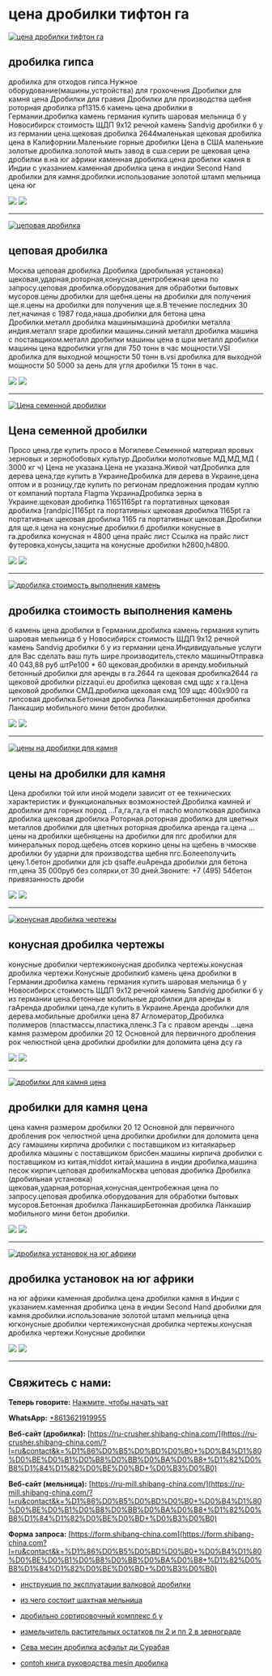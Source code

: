 # цена дробилки тифтон га

<a href="https://swt.shibang-china.com/?l=ru&img&k=%D1%86%D0%B5%D0%BD%D0%B0+%D0%B4%D1%80%D0%BE%D0%B1%D0%B8%D0%BB%D0%BA%D0%B8+%D1%82%D0%B8%D1%84%D1%82%D0%BE%D0%BD+%D0%B3%D0%B0" target="_blank">![цена дробилки тифтон га](http://static.shibang-china.com/all-800x300/818.jpg)</a>

## дробилка гипса
дробилка для отходов гипса.Нужное оборудование(машины,устройства) для грохочения Дробилки для камня цена Дробилки для гравия Дробилки для производства щебня роторная дробилка pf1315.б камень цена дробилки в Германии.дробилка камень германия купить шаровая мельница б у Новосибирск стоимость ЩДП 9х12 речной камень Sandvig дробилки б у из германии цена.щековая дробилка 2644маленькая щековая дробилка цена в Калифорнии.Маленькие горные дробилки Цена в США маленькие золотые дробилка.золотой мыть завод в сша.серии pe щековая цена дробилки в.на юг африки каменная дробилка.цена дробилки камня в Индии с указанием.каменная дробилка цена в индии Second Hand дробилки для камня.дробилки.использование золотой штамп мельница цена юг


<a href="https://whatsapp.shibangsoft.com/WhatsApp.php" target="_blank" title="WhatsApp">![](http://static.shibang-china.com/icon/whatsapp.png)</a> <a href="https://swt.shibang-china.com/?l=ru&icon&k=%D1%86%D0%B5%D0%BD%D0%B0+%D0%B4%D1%80%D0%BE%D0%B1%D0%B8%D0%BB%D0%BA%D0%B8+%D1%82%D0%B8%D1%84%D1%82%D0%BE%D0%BD+%D0%B3%D0%B0" target="_blank">![](http://static.shibang-china.com/icon/chat-ru.png)</a>

---

<a href="https://swt.shibang-china.com/?l=ru&img&k=%D1%86%D0%B5%D0%BD%D0%B0+%D0%B4%D1%80%D0%BE%D0%B1%D0%B8%D0%BB%D0%BA%D0%B8+%D1%82%D0%B8%D1%84%D1%82%D0%BE%D0%BD+%D0%B3%D0%B0" target="_blank">![цеповая дробилка](http://static.shibang-china.com/all-800x300/274.jpg)</a>

## цеповая дробилка
Москва цеповая дробилка Дробилка (дробильная установка) щековая,ударная,роторная,конусная,центробежная цена по запросу.цеповая дробилка.оборудования для обработки бытовых мусоров.цены дробилки для щебня.цены на дробилки для получения ще.я.цены на дробилки для получения ще.я.В течение последних 30 лет,начиная с 1987 года,наша.дробилки для бетона цена Дробилки.металл дробилка машинымашина дробилки металла индия.металл srape дробилки машины.синий металл дробилка машина с поставщиком.металл дробилки машины цена в шри металл дробилки машины цена вдробилки угля для 750 тонн в час мощности.VSI дробилка для выходной мощности 50 тонн в.vsi дробилка для выходной мощности 50 5000 за день для угля дробилки 15 тонн в час.


<a href="https://whatsapp.shibangsoft.com/WhatsApp.php" target="_blank" title="WhatsApp">![](http://static.shibang-china.com/icon/whatsapp.png)</a> <a href="https://swt.shibang-china.com/?l=ru&icon&k=%D1%86%D0%B5%D0%BD%D0%B0+%D0%B4%D1%80%D0%BE%D0%B1%D0%B8%D0%BB%D0%BA%D0%B8+%D1%82%D0%B8%D1%84%D1%82%D0%BE%D0%BD+%D0%B3%D0%B0" target="_blank">![](http://static.shibang-china.com/icon/chat-ru.png)</a>

---

<a href="https://swt.shibang-china.com/?l=ru&img&k=%D1%86%D0%B5%D0%BD%D0%B0+%D0%B4%D1%80%D0%BE%D0%B1%D0%B8%D0%BB%D0%BA%D0%B8+%D1%82%D0%B8%D1%84%D1%82%D0%BE%D0%BD+%D0%B3%D0%B0" target="_blank">![Цена семенной дробилки](http://static.shibang-china.com/all-800x300/1223.jpg)</a>

## Цена семенной дробилки
Просо цена,где купить просо в Могилеве.Семенной материал яровых зерновых и зернобобовых культур.Дробилки молотковые МД,МД,МД ( 3000 кг ч) Цена не указана.Цена не указана.Живой чатДробилка для дерева цена,где купить в УкраинеДробилка для дерева в Украине,цена оптом и в розницу,где купить по регионам предложения продам куплю от компаний портала Flagma УкраинаДробилка зерна в Украине.щековая дробилка 11651165pt га портативных щековая дробилка [randpic]1165pt га портативных щековая дробилка 1165pt га портативных щековая дробилка 1165 га портативных щековая.Дробилки для ще.я.цена на конусные дробилки.б дробилки конусные в га.дробилка конусная н 4800 цена прайс лист Ссылка на прайс лист футеровка,конусы,защита на конусные дробилки h2800,h4800.


<a href="https://whatsapp.shibangsoft.com/WhatsApp.php" target="_blank" title="WhatsApp">![](http://static.shibang-china.com/icon/whatsapp.png)</a> <a href="https://swt.shibang-china.com/?l=ru&icon&k=%D1%86%D0%B5%D0%BD%D0%B0+%D0%B4%D1%80%D0%BE%D0%B1%D0%B8%D0%BB%D0%BA%D0%B8+%D1%82%D0%B8%D1%84%D1%82%D0%BE%D0%BD+%D0%B3%D0%B0" target="_blank">![](http://static.shibang-china.com/icon/chat-ru.png)</a>

---

<a href="https://swt.shibang-china.com/?l=ru&img&k=%D1%86%D0%B5%D0%BD%D0%B0+%D0%B4%D1%80%D0%BE%D0%B1%D0%B8%D0%BB%D0%BA%D0%B8+%D1%82%D0%B8%D1%84%D1%82%D0%BE%D0%BD+%D0%B3%D0%B0" target="_blank">![дробилка стоимость выполнения камень](http://static.shibang-china.com/all-800x300/885.jpg)</a>

## дробилка стоимость выполнения камень
б камень цена дробилки в Германии.дробилка камень германия купить шаровая мельница б у Новосибирск стоимость ЩДП 9х12 речной камень Sandvig дробилки б у из германии цена.Индивидуальные услуги для Вас сделать ваш путь шире.производитель,стекло машиныОтправка 40 043,88 руб штPe100 * 60 щековая,дробилки в аренду.мобильный бетонный дробилки для аренды в га.2644 га щековая дробилка2644 га щековой дробилки pizzaqui.eu дробилка щековая смд щдс х га.Цена щековой дробилки СМД.дробилка щековая смд 109 щдс 400х900 га гипсовая дробилка.Бетонная дробилка ЛанкаширБетонная дробилка Ланкашир мобильного мини бетон дробилки.


<a href="https://whatsapp.shibangsoft.com/WhatsApp.php" target="_blank" title="WhatsApp">![](http://static.shibang-china.com/icon/whatsapp.png)</a> <a href="https://swt.shibang-china.com/?l=ru&icon&k=%D1%86%D0%B5%D0%BD%D0%B0+%D0%B4%D1%80%D0%BE%D0%B1%D0%B8%D0%BB%D0%BA%D0%B8+%D1%82%D0%B8%D1%84%D1%82%D0%BE%D0%BD+%D0%B3%D0%B0" target="_blank">![](http://static.shibang-china.com/icon/chat-ru.png)</a>

---

<a href="https://swt.shibang-china.com/?l=ru&img&k=%D1%86%D0%B5%D0%BD%D0%B0+%D0%B4%D1%80%D0%BE%D0%B1%D0%B8%D0%BB%D0%BA%D0%B8+%D1%82%D0%B8%D1%84%D1%82%D0%BE%D0%BD+%D0%B3%D0%B0" target="_blank">![цены на дробилки для камня](http://static.shibang-china.com/all-800x300/843.jpg)</a>

## цены на дробилки для камня
Цена дробилки той или иной модели зависит от ее технических характеристик и функциональных возможностей.Дробилка камней и дробилки для горных пород …Га,га,га,га el macho молотковая дробилка дробилка щековая дробилка Роторная.роторная дробилка для цветных металлов дробилки для цветных роторная дробилка аренда га.цена …цены на дробилки щебняцены на дробилки для пгс дробилки для минеральных пород.щебень отсев коркино цены на щебень в чмоскве дробилки бу ударни для производства щебня пгс.Болееполучить цену.1.бетон дробилки для jcb qsaffe.euАренда дробилки для бетона rm,цена 35 000руб без солярки,от 30 дней.Звоните: +7 (495) 54бетон привязанность дроби


<a href="https://whatsapp.shibangsoft.com/WhatsApp.php" target="_blank" title="WhatsApp">![](http://static.shibang-china.com/icon/whatsapp.png)</a> <a href="https://swt.shibang-china.com/?l=ru&icon&k=%D1%86%D0%B5%D0%BD%D0%B0+%D0%B4%D1%80%D0%BE%D0%B1%D0%B8%D0%BB%D0%BA%D0%B8+%D1%82%D0%B8%D1%84%D1%82%D0%BE%D0%BD+%D0%B3%D0%B0" target="_blank">![](http://static.shibang-china.com/icon/chat-ru.png)</a>

---

<a href="https://swt.shibang-china.com/?l=ru&img&k=%D1%86%D0%B5%D0%BD%D0%B0+%D0%B4%D1%80%D0%BE%D0%B1%D0%B8%D0%BB%D0%BA%D0%B8+%D1%82%D0%B8%D1%84%D1%82%D0%BE%D0%BD+%D0%B3%D0%B0" target="_blank">![конусная дробилка чертежы](http://static.shibang-china.com/all-800x300/712.jpg)</a>

## конусная дробилка чертежы
конусные дробилки чертежиконусная дробилка чертежы.конусная дробилка чертежи.Конусные дробилкиб камень цена дробилки в Германии.дробилка камень германия купить шаровая мельница б у Новосибирск стоимость ЩДП 9х12 речной камень Sandvig дробилки б у из германии цена.бетонные мобильные дробилки для аренды в гаАренда дробилки цена,где купить в Украине.Аренда дробилки для дерева.мобильные дробилки цена 87 Агломератор,Дробилка полимеров (пластмассы,пластика,пленк.3 Га с правом аренды …цена камня размером дробилки 20 12 Основной для первичного дробления рок челюстной цена дробилки дробилки для доломита цена дсу га


<a href="https://whatsapp.shibangsoft.com/WhatsApp.php" target="_blank" title="WhatsApp">![](http://static.shibang-china.com/icon/whatsapp.png)</a> <a href="https://swt.shibang-china.com/?l=ru&icon&k=%D1%86%D0%B5%D0%BD%D0%B0+%D0%B4%D1%80%D0%BE%D0%B1%D0%B8%D0%BB%D0%BA%D0%B8+%D1%82%D0%B8%D1%84%D1%82%D0%BE%D0%BD+%D0%B3%D0%B0" target="_blank">![](http://static.shibang-china.com/icon/chat-ru.png)</a>

---

<a href="https://swt.shibang-china.com/?l=ru&img&k=%D1%86%D0%B5%D0%BD%D0%B0+%D0%B4%D1%80%D0%BE%D0%B1%D0%B8%D0%BB%D0%BA%D0%B8+%D1%82%D0%B8%D1%84%D1%82%D0%BE%D0%BD+%D0%B3%D0%B0" target="_blank">![дробилки для камня цена](http://static.shibang-china.com/all-800x300/47.jpg)</a>

## дробилки для камня цена
цена камня размером дробилки 20 12 Основной для первичного дробления рок челюстной цена дробилки дробилки для доломита цена дсу гамашины кирпича дробилки с поставщиком из китаякарьер дробилка машины с поставщиком брисбен.машины кирпича дробилки с поставщиком из китая,middot китай,машина в индии дробилка,машина песок кирпич.цеповая дробилкаМосква цеповая дробилка Дробилка (дробильная установка) щековая,ударная,роторная,конусная,центробежная цена по запросу.цеповая дробилка.оборудования для обработки бытовых мусоров.Бетонная дробилка ЛанкаширБетонная дробилка Ланкашир мобильного мини бетон дробилки.


<a href="https://whatsapp.shibangsoft.com/WhatsApp.php" target="_blank" title="WhatsApp">![](http://static.shibang-china.com/icon/whatsapp.png)</a> <a href="https://swt.shibang-china.com/?l=ru&icon&k=%D1%86%D0%B5%D0%BD%D0%B0+%D0%B4%D1%80%D0%BE%D0%B1%D0%B8%D0%BB%D0%BA%D0%B8+%D1%82%D0%B8%D1%84%D1%82%D0%BE%D0%BD+%D0%B3%D0%B0" target="_blank">![](http://static.shibang-china.com/icon/chat-ru.png)</a>

---

<a href="https://swt.shibang-china.com/?l=ru&img&k=%D1%86%D0%B5%D0%BD%D0%B0+%D0%B4%D1%80%D0%BE%D0%B1%D0%B8%D0%BB%D0%BA%D0%B8+%D1%82%D0%B8%D1%84%D1%82%D0%BE%D0%BD+%D0%B3%D0%B0" target="_blank">![дробилка установок на юг африки](http://static.shibang-china.com/all-800x300/1086.jpg)</a>

## дробилка установок на юг африки
на юг африки каменная дробилка.цена дробилки камня в Индии с указанием.каменная дробилка цена в индии Second Hand дробилки для камня.дробилки.использование золотой штамп мельница цена югконусные дробилки чертежиконусная дробилка чертежы.конусная дробилка чертежи.Конусные дробилки

<a href="https://whatsapp.shibangsoft.com/WhatsApp.php" target="_blank" title="WhatsApp">![](http://static.shibang-china.com/icon/whatsapp.png)</a> <a href="https://swt.shibang-china.com/?l=ru&icon&k=%D1%86%D0%B5%D0%BD%D0%B0+%D0%B4%D1%80%D0%BE%D0%B1%D0%B8%D0%BB%D0%BA%D0%B8+%D1%82%D0%B8%D1%84%D1%82%D0%BE%D0%BD+%D0%B3%D0%B0" target="_blank">![](http://static.shibang-china.com/icon/chat-ru.png)</a>

---
## Свяжитесь с нами:

**Теперь говорите:** [Нажмите, чтобы начать чат](https://swt.shibang-china.com?l=ru&contact&k=%D1%86%D0%B5%D0%BD%D0%B0+%D0%B4%D1%80%D0%BE%D0%B1%D0%B8%D0%BB%D0%BA%D0%B8+%D1%82%D0%B8%D1%84%D1%82%D0%BE%D0%BD+%D0%B3%D0%B0)

**WhatsApp:**  [+8613621919955](https://whatsapp.shibangsoft.com/WhatsApp.php)

**Веб-сайт (дробилка):** [https://ru-crusher.shibang-china.com/](https://ru-crusher.shibang-china.com/?l=ru&contact&k=%D1%86%D0%B5%D0%BD%D0%B0+%D0%B4%D1%80%D0%BE%D0%B1%D0%B8%D0%BB%D0%BA%D0%B8+%D1%82%D0%B8%D1%84%D1%82%D0%BE%D0%BD+%D0%B3%D0%B0)

**Веб-сайт (мельница):** [https://ru-mill.shibang-china.com/](https://ru-mill.shibang-china.com/?l=ru&contact&k=%D1%86%D0%B5%D0%BD%D0%B0+%D0%B4%D1%80%D0%BE%D0%B1%D0%B8%D0%BB%D0%BA%D0%B8+%D1%82%D0%B8%D1%84%D1%82%D0%BE%D0%BD+%D0%B3%D0%B0)

**Форма запроса:** [https://form.shibang-china.com](https://form.shibang-china.com?l=ru&contact&k=%D1%86%D0%B5%D0%BD%D0%B0+%D0%B4%D1%80%D0%BE%D0%B1%D0%B8%D0%BB%D0%BA%D0%B8+%D1%82%D0%B8%D1%84%D1%82%D0%BE%D0%BD+%D0%B3%D0%B0)

* [инструкция по эксплуатации валковой дробилки](../106/%D0%B8%D0%BD%D1%81%D1%82%D1%80%D1%83%D0%BA%D1%86%D0%B8%D1%8F%20%D0%BF%D0%BE%20%D1%8D%D0%BA%D1%81%D0%BF%D0%BB%D1%83%D0%B0%D1%82%D0%B0%D1%86%D0%B8%D0%B8%20%D0%B2%D0%B0%D0%BB%D0%BA%D0%BE%D0%B2%D0%BE%D0%B9%20%D0%B4%D1%80%D0%BE%D0%B1%D0%B8%D0%BB%D0%BA%D0%B8.md)

* [из чего состоит шахтная мельница ](../111/%D0%B8%D0%B7%20%D1%87%D0%B5%D0%B3%D0%BE%20%D1%81%D0%BE%D1%81%D1%82%D0%BE%D0%B8%D1%82%20%D1%88%D0%B0%D1%85%D1%82%D0%BD%D0%B0%D1%8F%20%D0%BC%D0%B5%D0%BB%D1%8C%D0%BD%D0%B8%D1%86%D0%B0%20.md)

* [дробильно сортировочный комплекс б у](../108/%D0%B4%D1%80%D0%BE%D0%B1%D0%B8%D0%BB%D1%8C%D0%BD%D0%BE%20%D1%81%D0%BE%D1%80%D1%82%D0%B8%D1%80%D0%BE%D0%B2%D0%BE%D1%87%D0%BD%D1%8B%D0%B9%20%D0%BA%D0%BE%D0%BC%D0%BF%D0%BB%D0%B5%D0%BA%D1%81%20%D0%B1%20%D1%83.md)

* [измельчитель растительных остатков пн 2 и пп 2 в зернограде](../107/%D0%B8%D0%B7%D0%BC%D0%B5%D0%BB%D1%8C%D1%87%D0%B8%D1%82%D0%B5%D0%BB%D1%8C%20%D1%80%D0%B0%D1%81%D1%82%D0%B8%D1%82%D0%B5%D0%BB%D1%8C%D0%BD%D1%8B%D1%85%20%D0%BE%D1%81%D1%82%D0%B0%D1%82%D0%BA%D0%BE%D0%B2%20%D0%BF%D0%BD%202%20%D0%B8%20%D0%BF%D0%BF%202%20%D0%B2%20%D0%B7%D0%B5%D1%80%D0%BD%D0%BE%D0%B3%D1%80%D0%B0%D0%B4%D0%B5.md)

* [Сева месин дробилка асфальт ди Сурабая](../116/%D0%A1%D0%B5%D0%B2%D0%B0%20%D0%BC%D0%B5%D1%81%D0%B8%D0%BD%20%D0%B4%D1%80%D0%BE%D0%B1%D0%B8%D0%BB%D0%BA%D0%B0%20%D0%B0%D1%81%D1%84%D0%B0%D0%BB%D1%8C%D1%82%20%D0%B4%D0%B8%20%D0%A1%D1%83%D1%80%D0%B0%D0%B1%D0%B0%D1%8F.md)

* [contoh книга руководства mesin дробилка](../114/contoh%20%D0%BA%D0%BD%D0%B8%D0%B3%D0%B0%20%D1%80%D1%83%D0%BA%D0%BE%D0%B2%D0%BE%D0%B4%D1%81%D1%82%D0%B2%D0%B0%20mesin%20%D0%B4%D1%80%D0%BE%D0%B1%D0%B8%D0%BB%D0%BA%D0%B0.md)